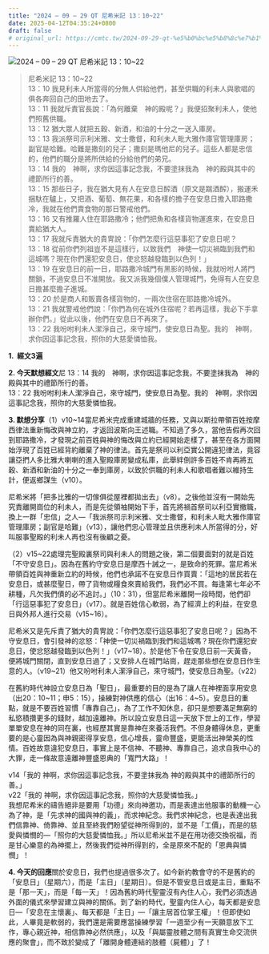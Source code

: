 ```yaml
---
title: "2024 – 09 – 29 QT 尼希米記 13：10~22"
date: 2025-04-12T04:35:24+0800
draft: false
# original_url: https://cmtc.tw/2024-09-29-qt-%e5%b0%bc%e5%b8%8c%e7%b1%b3%e8%a8%98-13%ef%bc%9a1022
---
```


![2024 – 09 – 29 QT 尼希米記 13：10~22](/images/qt.jpg  "2024 – 09 – 29 QT 尼希米記 13：10~22")

> 尼希米記 13：10~22  
> 13：10 我見利未人所當得的分無人供給他們，甚至供職的利未人與歌唱的俱各奔回自己的田地去了。  
> 13：11 我就斥責官長說：「為何離棄　神的殿呢？」我便招聚利未人，使他們照舊供職。  
> 13：12 猶大眾人就把五穀、新酒，和油的十分之一送入庫房。  
> 13：13 我派祭司示利米雅、文士撒督，和利未人毗大雅作庫官管理庫房；副官是哈難。哈難是撒刻的兒子；撒刻是瑪他尼的兒子。這些人都是忠信的，他們的職分是將所供給的分給他們的弟兄。  
> 13：14 我的　神啊，求你因這事記念我，不要塗抹我為　神的殿與其中的禮節所行的善。  
> 13：15 那些日子，我在猶大見有人在安息日醡酒（原文是踹酒醡），搬運禾捆馱在驢上，又把酒、葡萄、無花果，和各樣的擔子在安息日擔入耶路撒冷，我就在他們賣食物的那日警戒他們。  
> 13：16 又有推羅人住在耶路撒冷；他們把魚和各樣貨物運進來，在安息日賣給猶大人。  
> 13：17 我就斥責猶大的貴冑說：「你們怎麼行這惡事犯了安息日呢？  
> 13：18 從前你們列祖豈不是這樣行，以致我們　神使一切災禍臨到我們和這城嗎？現在你們還犯安息日，使忿怒越發臨到以色列！」  
> 13：19 在安息日的前一日，耶路撒冷城門有黑影的時候，我就吩咐人將門關鎖，不過安息日不准開放。我又派我幾個僕人管理城門，免得有人在安息日擔甚麼擔子進城。  
> 13：20 於是商人和販賣各樣貨物的，一兩次住宿在耶路撒冷城外。  
> 13：21 我就警戒他們說：「你們為何在城外住宿呢？若再這樣，我必下手拿辦你們。」從此以後，他們在安息日不再來了。  
> 13：22 我吩咐利未人潔淨自己，來守城門，使安息日為聖。我的　神啊，求你因這事記念我，照你的大慈愛憐恤我。

**1.  經文3遍**

**2. 今天默想經文**尼 13：14 我的　神啊，求你因這事記念我，不要塗抹我為　神的殿與其中的禮節所行的善。  
13：22 我吩咐利未人潔淨自己，來守城門，使安息日為聖。我的　神啊，求你因這事記念我，照你的大慈愛憐恤我。

**3. 默想分享**（1）v10~14當尼希米完成重建城牆的任務，又與以斯拉帶領百姓按摩西律法重新悔改與神立約，才返回波斯向王述職。不知過了多久，當他告假再次回到耶路撒冷，才發現之前百姓與神的悔改與立約已經開始走樣了，甚至在各方面開始浮現了百姓已經背約離棄了神的律法。首先是祭司以利亞實公開違犯律法，竟容讓亞捫人多比雅大喇喇的進入聖殿庫房變成私庫，此舉絆倒許多百姓不肯再將五穀、新酒和新油的十分之一奉到庫房，以致於供職的利未人和歌唱者難以維持生計，便返鄉謀生（v10）。

尼希米將「把多比雅的一切傢俱從屋裡都拋出去」（v8）。之後他並沒有一開始先究責離開崗位的利未人，而是先從領袖開始下手，首先將禍首祭司以利亞實撤職，換上一群「忠信」之人—「我派祭司示利米雅、文士撒督，和利未人毗大雅作庫官管理庫房；副官是哈難」（v13），讓他們忠心管理並且供應利未人所當得的分，好叫服事聖殿的利未人再也沒有後顧之憂。

（2）v15~22處理完聖殿裏祭司與利未人的問題之後，第二個要面對的就是百姓「不守安息日」。因為在舊約守安息日是摩西十誡之一，是致命的死罪。當尼希米帶領百姓與神重新立約的時候，他們也承諾不在安息日作買賣：「這地的居民若在安息日，或甚麼聖日，帶了貨物或糧食來賣給我們，我們必不買。每逢第七年必不耕種，凡欠我們債的必不追討。」（10：31），但當尼希米離開一段時間，他們卻「行這惡事犯了安息日」（v17）。就是百姓信心軟弱，為了經濟上的利益，在安息日與外邦人進行交易（v15~16）。

尼希米又是先斥責了猶大的貴冑說：「你們怎麼行這惡事犯了安息日呢？」因為不守安息日，會引發神的忿怒：「神使一切災禍臨到我們和這城嗎？現在你們還犯安息日，使忿怒越發臨到以色列！」（v17~18）。於是他下令在安息日前一天黃昏，便將城門關閉，直到安息日過了；又安排人在城門站崗，趕走那些想在安息日作生意的人。（v19~21）他又吩咐利未人潔淨自己，來守城門，使安息日為聖。（v22）

在舊約時代神設立安息日為「聖日」，最重要的目的是為了讓人在神裡面享用安息（出20：10~11；申5：15），操練對神供應的信心（出16：4~5）。安息日的重點，就是不要百姓習慣「專靠自己」，為了工作不知休息，卻只是想要滿足無窮的私慾積攢更多的錢財，越加遠離神。所以設立安息日這一天放下世上的工作，學習單單安息在神的同在裏，也經歷其實是靠神在來養活我們。不但身體得休息，更重要的是心靈因為與神親密得享安息，信心增長，靈命豐盛，更能活出神榮美的性情。百姓故意違犯安息日，事實上是不信神、不聽神、專靠自己，追求自我中心的大罪，走一條故意遠離神豐盛恩典的「寬門大路」！

v14「我的 神啊，求你因這事記念我，不要塗抹我為 神的殿與其中的禮節所行的善。」  
v22「我的 神啊，求你因這事記念我，照你的大慈愛憐恤我。」  
我想尼希米的禱告絕非是要用「功德」來向神邀功，而是表達出他服事的動機一心為了神，是「先求神的國與神的義」，而求神紀念。我們求神紀念，也是表達出我們信靠神、倚靠神、並且至終我們盼望從神所得到的，並不是「工價」，而是的慈愛與憐憫的—「照你的大慈愛憐恤我。」所以尼希米並不是在用功德交換祝福，而是甘心樂意的為神擺上，然後我們從神所得到的，全是原來不配的「恩典與憐憫」！

**4. 今天的回應**關於安息日，我們也提過很多次了。如今新約教會守的不是舊約的「安息日」（星期六），而是「主日」（星期日）。但是不管安息日或是主日，重點不是「那一天」，而是「每一天」！因為舊約時代聖靈沒有內住人心，我們必須透過外面的儀式來學習建立與神的關係。到了新約時代，聖靈內住人心，每天都是安息日—「安息在主懷裏」、每天都是「主日」—「讓主居首位掌王權」！但即使如此，人畢竟是軟弱的，我們還是需要應當操練學習「一週至少有一天願意放下工作，專心親近神，相信靠神必然供應」，以及「與屬靈肢體之間有真實生命交流供應的聚會」，而不致於變成了「離開身體連結的肢體（屍體）」了！